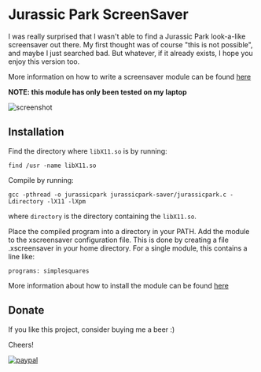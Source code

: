 # Jurassic Park ScreenSaver

I was really surprised that I wasn't able to find a Jurassic
Park look-a-like screensaver out there.
My first thought was of course "this is not possible", and maybe I just searched
bad. But whatever, if it already exists, I hope you enjoy this version too.

More information on how to write a screensaver module can be found [here](http://www.dis.uniroma1.it/~liberato/screensaver/)

**NOTE: this module has only been tested on my laptop**

![screenshot](https://raw.githubusercontent.com/toohottohoot/jurassicparksaver/master/screensaver.png)

## Installation

Find the directory where `libX11.so` is by running:
```
find /usr -name libX11.so
```

Compile by running:
```
gcc -pthread -o jurassicpark jurassicpark-saver/jurassicpark.c -Ldirectory -lX11 -lXpm
```
where `directory` is the directory containing the `libX11.so`.

Place the compiled program into a directory in your PATH.
Add the module to the xscreensaver configuration file. This is done by creating a file .xscreensaver in your home directory. For a single module, this contains a line like:
```
programs: simplesquares
```

More information about how to install the module can be found [here](http://www.dis.uniroma1.it/~liberato/screensaver/install.html)

## Donate
If you like this project, consider buying me a beer :)

Cheers!

[![paypal](https://www.paypalobjects.com/en_US/IT/i/btn/btn_donateCC_LG.gif)](https://www.paypal.com/cgi-bin/webscr)